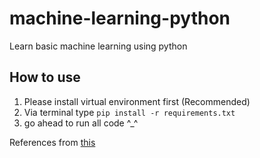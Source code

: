 # machine-learning-python
Learn basic machine learning using python

## How to use
1. Please install virtual environment first (Recommended)
2. Via terminal type `pip install -r requirements.txt`
3. go ahead to run all code ^_^

References from [this](https://www.tutorialspoint.com/machine_learning_with_python/index.htm)